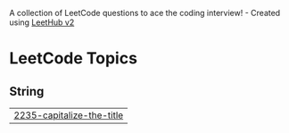 A collection of LeetCode questions to ace the coding interview! - Created using [LeetHub v2](https://github.com/arunbhardwaj/LeetHub-2.0)
<!---LeetCode Topics Start-->
# LeetCode Topics
## String
|  |
| ------- |
| [2235-capitalize-the-title](https://github.com/Sreehari-333/DSA/tree/master/2235-capitalize-the-title) |
<!---LeetCode Topics End-->